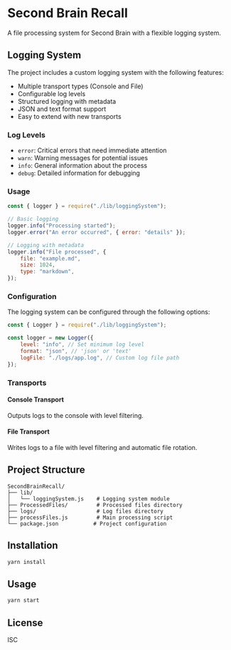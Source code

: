 # Second Brain Recall

A file processing system for Second Brain with a flexible logging system.

## Logging System

The project includes a custom logging system with the following features:

- Multiple transport types (Console and File)
- Configurable log levels
- Structured logging with metadata
- JSON and text format support
- Easy to extend with new transports

### Log Levels

- `error`: Critical errors that need immediate attention
- `warn`: Warning messages for potential issues
- `info`: General information about the process
- `debug`: Detailed information for debugging

### Usage

```javascript
const { logger } = require("./lib/loggingSystem");

// Basic logging
logger.info("Processing started");
logger.error("An error occurred", { error: "details" });

// Logging with metadata
logger.info("File processed", {
    file: "example.md",
    size: 1024,
    type: "markdown",
});
```

### Configuration

The logging system can be configured through the following options:

```javascript
const { Logger } = require("./lib/loggingSystem");

const logger = new Logger({
    level: "info", // Set minimum log level
    format: "json", // 'json' or 'text'
    logFile: "./logs/app.log", // Custom log file path
});
```

### Transports

#### Console Transport

Outputs logs to the console with level filtering.

#### File Transport

Writes logs to a file with level filtering and automatic file rotation.

## Project Structure

```
SecondBrainRecall/
├── lib/
│   └── loggingSystem.js    # Logging system module
├── ProcessedFiles/         # Processed files directory
├── logs/                   # Log files directory
├── processFiles.js         # Main processing script
└── package.json           # Project configuration
```

## Installation

```bash
yarn install
```

## Usage

```bash
yarn start
```

## License

ISC
